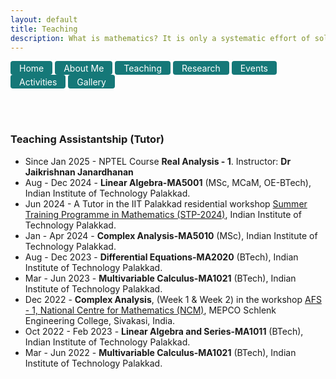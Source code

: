 ```yaml
---
layout: default
title: Teaching
description: What is mathematics? It is only a systematic effort of solving puzzles posed by nature. — Shakuntala Devi
---
```


<a href="index" class="btn" style="display: inline-block; padding: 2.5px 14px; background-color: #157878; color: white; text-decoration: none; border-radius: 4px;">Home</a>  <a href="aboutme" target="_blank" class="btn" style="display: inline-block; padding: 2.5px 14px; background-color: #157878; color: white; text-decoration: none; border-radius: 4px;">About Me</a> <a href="teaching" target="_blank" class="btn" style="display: inline-block; padding: 2.5px 14px; background-color: #157878; color: white; text-decoration: none; border-radius: 4px;">Teaching</a>  <a href="research" target="_blank" class="btn" style="display: inline-block; padding: 2.5px 14px; background-color: #157878; color: white; text-decoration: none; border-radius: 4px;">Research</a>  <a href="event" target="_blank" class="btn" style="display: inline-block; padding: 2.5px 14px; background-color: #157878; color: white; text-decoration: none; border-radius: 4px;">Events</a>  <a href="activities" target="_blank" class="btn" style="display: inline-block; padding: 2.5px 14px; background-color: #157878; color: white; text-decoration: none; border-radius: 4px;">Activities</a> <a href="gallery" target="_blank" class="btn" style="display: inline-block; padding: 2.5px 14px; background-color: #157878; color: white; text-decoration: none; border-radius: 4px;">Gallery</a>


<br/><br/>


### Teaching Assistantship (Tutor)

- Since Jan 2025 - NPTEL Course **Real Analysis - 1**. Instructor: **Dr Jaikrishnan Janardhanan** 
- Aug - Dec 2024 - **Linear Algebra-MA5001** (MSc, MCaM, OE-BTech), Indian Institute of Technology Palakkad.
- Jun 2024 - A Tutor in the IIT Palakkad residential workshop [Summer Training Programme in Mathematics (STP-2024)](https://sites.google.com/iitpkd.ac.in/stpmathiitpkd/home), Indian Institute of Technology Palakkad.
- Jan - Apr 2024 - **Complex Analysis-MA5010** (MSc), Indian Institute of Technology Palakkad. 
- Aug - Dec 2023 - **Differential Equations-MA2020** (BTech), Indian Institute of Technology Palakkad. 
- Mar - Jun 2023 - **Multivariable Calculus-MA1021** (BTech), Indian Institute of Technology Palakkad.
- Dec 2022 - **Complex Analysis**, (Week 1 & Week 2) in the workshop [AFS - 1, National Centre for Mathematics (NCM)](https://www.atmschools.org/school/2022/AFS-I/afs-mep-siva/speakers-and-syllabus), MEPCO Schlenk Engineering College, Sivakasi, India.
- Oct 2022 - Feb 2023 - **Linear Algebra and Series-MA1011** (BTech), Indian Institute of Technology Palakkad.
- Mar - Jun 2022 - **Multivariable Calculus-MA1021** (BTech), Indian Institute of Technology Palakkad.



<br/>

<style>
    .page-header {
        height: 150px; /* Example height */
        padding: 10px;
    }
</style>
